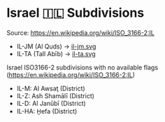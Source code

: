 # Israel 🇮🇱 Subdivisions

Source: https://en.wikipedia.org/wiki/ISO_3166-2:IL

* IL-JM (Al Quds) -> [il-jm.svg](https://github.com/amckenna41/iso3166-flag-icons/blob/main/iso3166-2-icons/IL/il-jm.svg)
* IL-TA (Tall Abīb) -> [il-ta.svg](https://github.com/amckenna41/iso3166-flag-icons/blob/main/iso3166-2-icons/IL/il-ta.svg)

Israel ISO3166-2 subdivisions with no available flags (https://en.wikipedia.org/wiki/ISO_3166-2:IL)

* IL-M: Al Awsaţ (District)
* IL-Z: Ash Shamālī (District)
* IL-D: Al Janūbī (District)
* IL-HA: H̱efa (District)
